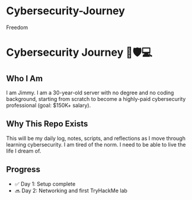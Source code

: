 # Cybersecurity-Journey
Freedom

# Cybersecurity Journey 🧠🛡️💻

## Who I Am
I am Jimmy. I am a 30-year-old server with no degree and no coding background, starting from scratch to become a highly-paid cybersecurity professional (goal: $150K+ salary).

## Why This Repo Exists
This will be my daily log, notes, scripts, and reflections as I move through learning cybersecurity. I am tired of the norm. I need to be able to live the life I dream of.

## Progress
- ✅ Day 1: Setup complete
- 🔜 Day 2: Networking and first TryHackMe lab
